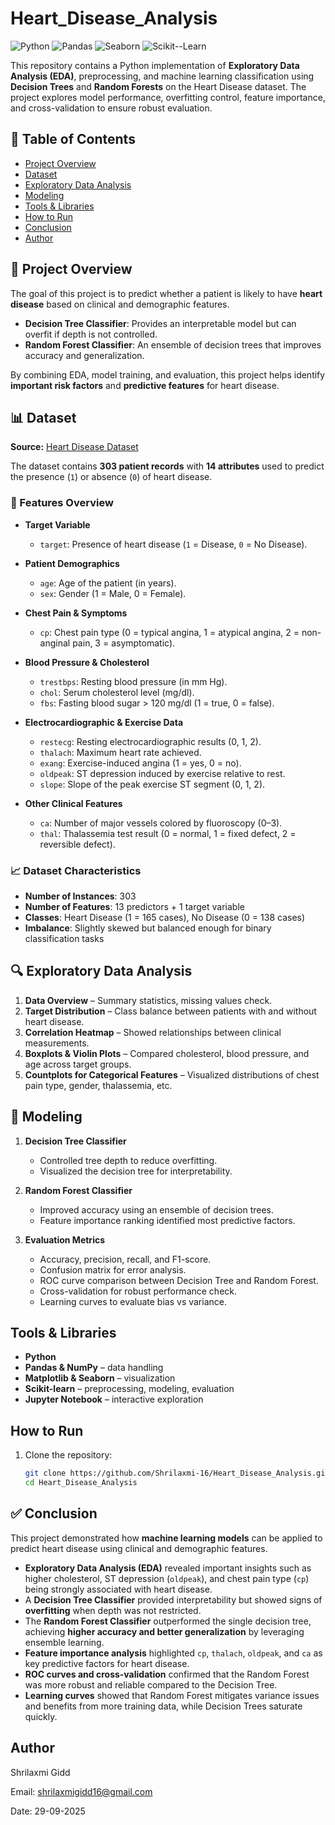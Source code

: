 # Heart_Disease_Analysis

![Python](https://img.shields.io/badge/Python-3.10-blue?logo=python&logoColor=white) 
![Pandas](https://img.shields.io/badge/Pandas-1.5-brightgreen) 
![Seaborn](https://img.shields.io/badge/Seaborn-0.12-purple)
![Scikit--Learn](https://img.shields.io/badge/Scikit--Learn-1.2-orange)  

This repository contains a Python implementation of **Exploratory Data Analysis (EDA)**, preprocessing, and machine learning classification using **Decision Trees** and **Random Forests** on the Heart Disease dataset. The project explores model performance, overfitting control, feature importance, and cross-validation to ensure robust evaluation.

## 📑 Table of Contents
- [Project Overview](#project-overview)  
- [Dataset](#dataset)  
- [Exploratory Data Analysis](#exploratory-data-analysis)  
- [Modeling](#modeling)  
- [Tools & Libraries](#tools--libraries)  
- [How to Run](#how-to-run)  
- [Conclusion](#conclusion)  
- [Author](#author)  

## 📌 Project Overview
The goal of this project is to predict whether a patient is likely to have **heart disease** based on clinical and demographic features.  

- **Decision Tree Classifier**: Provides an interpretable model but can overfit if depth is not controlled.  
- **Random Forest Classifier**: An ensemble of decision trees that improves accuracy and generalization.  

By combining EDA, model training, and evaluation, this project helps identify **important risk factors** and **predictive features** for heart disease.

## 📊 Dataset

**Source:** [Heart Disease Dataset](https://www.kaggle.com/datasets/johnsmith88/heart-disease-dataset)  

The dataset contains **303 patient records** with **14 attributes** used to predict the presence (`1`) or absence (`0`) of heart disease.  

### 🔹 Features Overview

- **Target Variable**  
  - `target`: Presence of heart disease (`1` = Disease, `0` = No Disease).  

- **Patient Demographics**  
  - `age`: Age of the patient (in years).  
  - `sex`: Gender (1 = Male, 0 = Female).  

- **Chest Pain & Symptoms**  
  - `cp`: Chest pain type (0 = typical angina, 1 = atypical angina, 2 = non-anginal pain, 3 = asymptomatic).  

- **Blood Pressure & Cholesterol**  
  - `trestbps`: Resting blood pressure (in mm Hg).  
  - `chol`: Serum cholesterol level (mg/dl).  
  - `fbs`: Fasting blood sugar > 120 mg/dl (1 = true, 0 = false).  

- **Electrocardiographic & Exercise Data**  
  - `restecg`: Resting electrocardiographic results (0, 1, 2).  
  - `thalach`: Maximum heart rate achieved.  
  - `exang`: Exercise-induced angina (1 = yes, 0 = no).  
  - `oldpeak`: ST depression induced by exercise relative to rest.  
  - `slope`: Slope of the peak exercise ST segment (0, 1, 2).  

- **Other Clinical Features**  
  - `ca`: Number of major vessels colored by fluoroscopy (0–3).  
  - `thal`: Thalassemia test result (0 = normal, 1 = fixed defect, 2 = reversible defect).  

### 📈 Dataset Characteristics
- **Number of Instances**: 303  
- **Number of Features**: 13 predictors + 1 target variable  
- **Classes**: Heart Disease (1 = 165 cases), No Disease (0 = 138 cases)  
- **Imbalance**: Slightly skewed but balanced enough for binary classification tasks  


## 🔍 Exploratory Data Analysis
1. **Data Overview** – Summary statistics, missing values check.  
2. **Target Distribution** – Class balance between patients with and without heart disease.  
3. **Correlation Heatmap** – Showed relationships between clinical measurements.  
4. **Boxplots & Violin Plots** – Compared cholesterol, blood pressure, and age across target groups.  
5. **Countplots for Categorical Features** – Visualized distributions of chest pain type, gender, thalassemia, etc.  


## 🤖 Modeling
1. **Decision Tree Classifier**  
   - Controlled tree depth to reduce overfitting.  
   - Visualized the decision tree for interpretability.  

2. **Random Forest Classifier**  
   - Improved accuracy using an ensemble of decision trees.  
   - Feature importance ranking identified most predictive factors.  

3. **Evaluation Metrics**  
   - Accuracy, precision, recall, and F1-score.  
   - Confusion matrix for error analysis.  
   - ROC curve comparison between Decision Tree and Random Forest.  
   - Cross-validation for robust performance check.  
   - Learning curves to evaluate bias vs variance.  


##  Tools & Libraries
- **Python**  
- **Pandas & NumPy** – data handling  
- **Matplotlib & Seaborn** – visualization  
- **Scikit-learn** – preprocessing, modeling, evaluation  
- **Jupyter Notebook** – interactive exploration  


##  How to Run
1. Clone the repository:
   ```bash
   git clone https://github.com/Shrilaxmi-16/Heart_Disease_Analysis.git
   cd Heart_Disease_Analysis

## ✅ Conclusion
This project demonstrated how **machine learning models** can be applied to predict heart disease using clinical and demographic features.  

- **Exploratory Data Analysis (EDA)** revealed important insights such as higher cholesterol, ST depression (`oldpeak`), and chest pain type (`cp`) being strongly associated with heart disease.  
- A **Decision Tree Classifier** provided interpretability but showed signs of **overfitting** when depth was not restricted.  
- The **Random Forest Classifier** outperformed the single decision tree, achieving **higher accuracy and better generalization** by leveraging ensemble learning.  
- **Feature importance analysis** highlighted `cp`, `thalach`, `oldpeak`, and `ca` as key predictive factors for heart disease.  
- **ROC curves and cross-validation** confirmed that the Random Forest was more robust and reliable compared to the Decision Tree.  
- **Learning curves** showed that Random Forest mitigates variance issues and benefits from more training data, while Decision Trees saturate quickly.  

## Author
Shrilaxmi Gidd

Email: shrilaxmigidd16@gmail.com

Date: 29-09-2025

